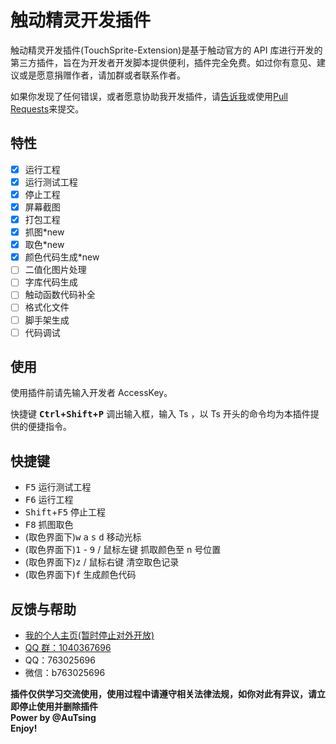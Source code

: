 # 触动精灵开发插件

触动精灵开发插件(TouchSprite-Extension)是基于触动官方的 API 库进行开发的第三方插件，旨在为开发者开发脚本提供便利，插件完全免费。如过你有意见、建议或是愿意捐赠作者，请加群或者联系作者。

如果你发现了任何错误，或者愿意协助我开发插件，请[告诉我](https://github.com/AuTsing/touchsprite-extension/issues)或使用[Pull Requests](https://github.com/AuTsing/touchsprite-extension/pulls)来提交。

## 特性

-   [x] 运行工程
-   [x] 运行测试工程
-   [x] 停止工程
-   [x] 屏幕截图
-   [x] 打包工程
-   [x] 抓图\*new
-   [x] 取色\*new
-   [x] 颜色代码生成\*new
-   [ ] 二值化图片处理
-   [ ] 字库代码生成
-   [ ] 触动函数代码补全
-   [ ] 格式化文件
-   [ ] 脚手架生成
-   [ ] 代码调试

## 使用

使用插件前请先输入开发者 AccessKey。

快捷键 **<kbd>Ctrl</kbd>+<kbd>Shift</kbd>+<kbd>P</kbd>** 调出输入框，输入 Ts ，以 Ts 开头的命令均为本插件提供的便捷指令。

## 快捷键

-   <kbd>F5</kbd> 运行测试工程
-   <kbd>F6</kbd> 运行工程
-   <kbd>Shift</kbd>+<kbd>F5</kbd> 停止工程
-   <kbd>F8</kbd> 抓图取色
-   (取色界面下)<kbd>w</kbd> <kbd>a</kbd> <kbd>s</kbd> <kbd>d</kbd> 移动光标
-   (取色界面下)<kbd>1</kbd> - <kbd>9</kbd> / <kbd>鼠标左键</kbd> 抓取颜色至 n 号位置
-   (取色界面下)<kbd>z</kbd> / <kbd>鼠标右键</kbd> 清空取色记录
-   (取色界面下)<kbd>f</kbd> 生成颜色代码

## 反馈与帮助

-   [我的个人主页(暂时停止对外开放)](http://atscript.tk)
-   [QQ 群：1040367696](http://shang.qq.com/wpa/qunwpa?idkey=4568016974574bb1af0fa76337d4d55dd9f16509238b1ff7c6f0e79655654d1b)
-   QQ：763025696
-   微信：b763025696

**插件仅供学习交流使用，使用过程中请遵守相关法律法规，如你对此有异议，请立即停止使用并删除插件**  
**Power by @AuTsing**  
**Enjoy!**
